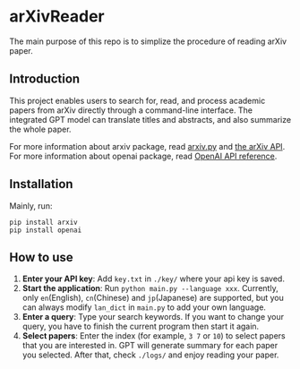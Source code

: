 # arXivReader
The main purpose of this repo is to simplize the procedure of reading arXiv paper. 

## Introduction
This project enables users to search for, read, and process academic papers from arXiv directly through a command-line interface. 
The integrated GPT model can translate titles and abstracts, and also summarize the whole paper. 

For more information about arxiv package, read [arxiv.py](https://github.com/lukasschwab/arxiv.py/tree/master) and [the arXiv API](https://arxiv.org/help/api/index). 
For more information about openai package, read [OpenAI API reference](https://platform.openai.com/docs/api-reference/introduction). 

## Installation
Mainly, run: 
```
pip install arxiv
pip install openai
```

## How to use
1. **Enter your API key**: Add `key.txt` in `./key/` where your api key is saved. 
1. **Start the application**: Run `python main.py --language xxx`. Currently, only `en`(English), `cn`(Chinese) and `jp`(Japanese) are supported, but you can always modify `lan_dict` in `main.py` to add your own language.
1. **Enter a query**: Type your search keywords. If you want to change your query, you have to finish the current program then start it again. 
1. **Select papers**: Enter the index (for example, `3 7` or `10`) to select papers that you are interested in. GPT will generate summary for each paper you selected. After that, check `./logs/` and enjoy reading your paper. 